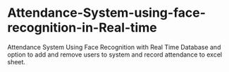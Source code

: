 # Attendance-System-using-face-recognition-in-Real-time
Attendance System Using Face Recognition with Real Time Database and option to add and remove users to system and record attendance to excel sheet.
